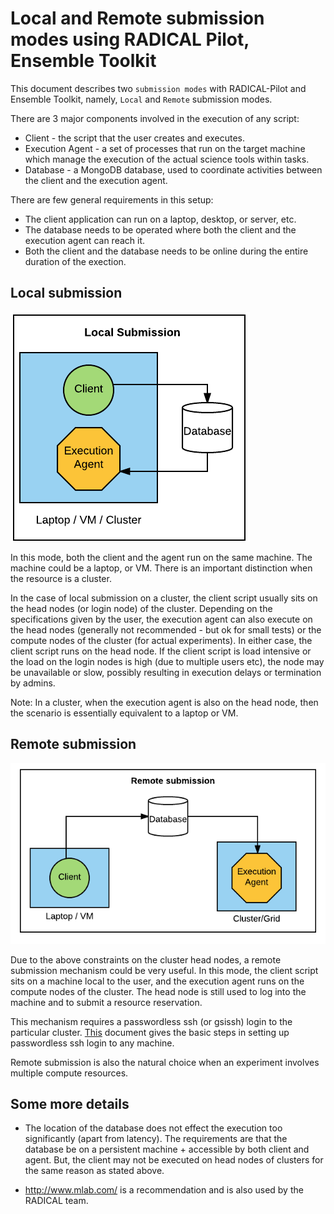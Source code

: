 # Local and Remote submission modes using RADICAL Pilot, Ensemble Toolkit

This document describes two `submission modes` with RADICAL-Pilot and Ensemble Toolkit, namely, `Local` and `Remote` submission modes. 

There are 3 major components involved in the execution of any script:

* Client - the script that the user creates and executes.
* Execution Agent - a set of processes that run on the target machine which manage the execution of the actual science tools within tasks.
* Database - a MongoDB database, used to coordinate activities between the client and the execution agent.

There are few general requirements in this setup:

* The client application can run on a laptop, desktop, or server, etc.
* The database needs to be operated where both the client and the execution agent can reach it.
* Both the client and the database needs to be online during the entire duration of the exection.

## Local submission 

![local_submission](./local_submission.png)

In this mode, both the client and the agent run on the same machine. The machine could be a laptop, or VM. There is an important distinction when the resource is a cluster.

In the case of local submission on a cluster, the client script usually sits on the head nodes (or login node) of the cluster. Depending on the specifications given by the user, the execution agent can also execute on the head nodes (generally not recommended - but ok for small tests) or the compute nodes of the cluster (for actual experiments). In either case, the client script runs on the head node. If the client script is load intensive or the load on the login nodes is high (due to multiple users etc), the node may be unavailable or slow, possibly resulting in execution delays or termination by admins.

Note: In a cluster, when the execution agent is also on the head node, then the scenario is essentially equivalent to a laptop or VM.

## Remote submission

![remote_submission](./remote_submission.png)

Due to the above constraints on the cluster head nodes, a remote submission mechanism could be very useful. In this mode, the client script sits on a machine local to the user, and the execution agent runs on the compute nodes of the cluster. The head node is still used to log into the machine and to submit a resource reservation.

This mechanism requires a passwordless ssh (or gsissh) login to the particular cluster. [This](http://linuxproblem.org/art_9.html) document gives the basic steps in setting up passwordless ssh login to any machine.

Remote submission is also the natural choice when an experiment involves multiple compute resources.


## Some more details

* The location of the database does not effect the execution too significantly (apart from latency). The requirements are that the database be on a persistent machine + accessible by both client and agent. But, the client may not be executed on head nodes of clusters for the same reason as stated above.

* http://www.mlab.com/ is a recommendation and is also used by the RADICAL team.
